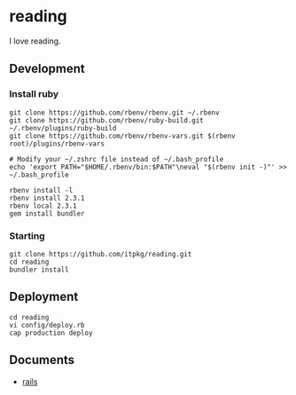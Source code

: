 # reading
I love reading.

## Development

### Install ruby
    git clone https://github.com/rbenv/rbenv.git ~/.rbenv
    git clone https://github.com/rbenv/ruby-build.git ~/.rbenv/plugins/ruby-build
    git clone https://github.com/rbenv/rbenv-vars.git $(rbenv root)/plugins/rbenv-vars

    # Modify your ~/.zshrc file instead of ~/.bash_profile
    echo 'export PATH="$HOME/.rbenv/bin:$PATH"\neval "$(rbenv init -)"' >> ~/.bash_profile 
    
    rbenv install -l
    rbenv install 2.3.1
    rbenv local 2.3.1
    gem install bundler
    
### Starting
    git clone https://github.com/itpkg/reading.git
    cd reading
    bundler install
    
    
    
## Deployment
    cd reading
    vi config/deploy.rb
    cap production deploy
    
## Documents

* [rails](http://guides.rubyonrails.org/)

    
